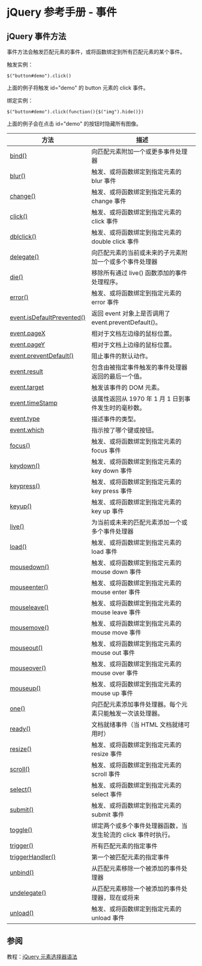 # jQuery 参考手册 - 事件

## jQuery 事件方法

事件方法会触发匹配元素的事件，或将函数绑定到所有匹配元素的某个事件。

触发实例：

```
$("button#demo").click()
```

上面的例子将触发 id="demo" 的 button 元素的 click 事件。

绑定实例：

```
$("button#demo").click(function(){$("img").hide()})
```

上面的例子会在点击 id="demo" 的按钮时隐藏所有图像。

| 方法 | 描述 |
| --- | --- |
| [bind()](/jquery/event_bind.asp "jQuery 事件 - bind() 方法") | 向匹配元素附加一个或更多事件处理器 |
| [blur()](/jquery/event_blur.asp "jQuery 事件 - blur() 方法") | 触发、或将函数绑定到指定元素的 blur 事件 |
| [change()](/jquery/event_change.asp "jQuery 事件 - change() 方法") | 触发、或将函数绑定到指定元素的 change 事件 |
| [click()](/jquery/event_click.asp "jQuery 事件 - click() 方法") | 触发、或将函数绑定到指定元素的 click 事件 |
| [dblclick()](/jquery/event_dblclick.asp "jQuery 事件 - dblclick() 方法") | 触发、或将函数绑定到指定元素的 double click 事件 |
| [delegate()](/jquery/event_delegate.asp "jQuery 事件 - delegate() 方法") | 向匹配元素的当前或未来的子元素附加一个或多个事件处理器 |
| [die()](/jquery/event_die.asp "jQuery 事件 - die() 方法") | 移除所有通过 live() 函数添加的事件处理程序。 |
| [error()](/jquery/event_error.asp "jQuery 事件 - error() 方法") | 触发、或将函数绑定到指定元素的 error 事件 |
| [event.isDefaultPrevented()](/jquery/event_isdefaultprevented.asp "jQuery 事件 - isDefaultPrevented() 方法") | 返回 event 对象上是否调用了 event.preventDefault()。 |
| [event.pageX](/jquery/event_pagex.asp "jQuery 事件 - pageX 属性") | 相对于文档左边缘的鼠标位置。 |
| [event.pageY](/jquery/event_pagey.asp "jQuery 事件 - pageY 属性") | 相对于文档上边缘的鼠标位置。 |
| [event.preventDefault()](/jquery/event_preventdefault.asp "jQuery 事件 - preventDefault() 方法") | 阻止事件的默认动作。 |
| [event.result](/jquery/event_result.asp "jQuery 事件 - result 属性") | 包含由被指定事件触发的事件处理器返回的最后一个值。 |
| [event.target](/jquery/event_target.asp "jQuery 事件 - target 属性") | 触发该事件的 DOM 元素。 |
| [event.timeStamp](/jquery/event_timeStamp.asp "jQuery 事件 - timeStamp 属性") | 该属性返回从 1970 年 1 月 1 日到事件发生时的毫秒数。 |
| [event.type](/jquery/event_type.asp "jQuery 事件 - type 属性") | 描述事件的类型。 |
| [event.which](/jquery/event_which.asp "jQuery 事件 - which 属性") | 指示按了哪个键或按钮。 |
| [focus()](/jquery/event_focus.asp "jQuery 事件 - focus() 方法") | 触发、或将函数绑定到指定元素的 focus 事件 |
| [keydown()](/jquery/event_keydown.asp "jQuery 事件 - keydown() 方法") | 触发、或将函数绑定到指定元素的 key down 事件 |
| [keypress()](/jquery/event_keypress.asp "jQuery 事件 - keypress() 方法") | 触发、或将函数绑定到指定元素的 key press 事件 |
| [keyup()](/jquery/event_keyup.asp "jQuery 事件 - keyup() 方法") | 触发、或将函数绑定到指定元素的 key up 事件 |
| [live()](/jquery/event_live.asp "jQuery 事件 - live() 方法") | 为当前或未来的匹配元素添加一个或多个事件处理器 |
| [load()](/jquery/event_load.asp "jQuery 事件 - load() 方法") | 触发、或将函数绑定到指定元素的 load 事件 |
| [mousedown()](/jquery/event_mousedown.asp "jQuery 事件 - mousedown() 方法") | 触发、或将函数绑定到指定元素的 mouse down 事件 |
| [mouseenter()](/jquery/event_mouseenter.asp "jQuery 事件 - mouseenter() 方法") | 触发、或将函数绑定到指定元素的 mouse enter 事件 |
| [mouseleave()](/jquery/event_mouseleave.asp "jQuery 事件 - mouseleave() 方法") | 触发、或将函数绑定到指定元素的 mouse leave 事件 |
| [mousemove()](/jquery/event_mousemove.asp "jQuery 事件 - mousemove() 方法") | 触发、或将函数绑定到指定元素的 mouse move 事件 |
| [mouseout()](/jquery/event_mouseout.asp "jQuery 事件 - mouseout() 方法") | 触发、或将函数绑定到指定元素的 mouse out 事件 |
| [mouseover()](/jquery/event_mouseover.asp "jQuery 事件 - mouseover() 方法") | 触发、或将函数绑定到指定元素的 mouse over 事件 |
| [mouseup()](/jquery/event_mouseup.asp "jQuery 事件 - mouseup() 方法") | 触发、或将函数绑定到指定元素的 mouse up 事件 |
| [one()](/jquery/event_one.asp "jQuery 事件 - one() 方法") | 向匹配元素添加事件处理器。每个元素只能触发一次该处理器。 |
| [ready()](/jquery/event_ready.asp "jQuery 事件 - ready() 方法") | 文档就绪事件（当 HTML 文档就绪可用时） |
| [resize()](/jquery/event_resize.asp "jQuery 事件 - resize() 方法") | 触发、或将函数绑定到指定元素的 resize 事件 |
| [scroll()](/jquery/event_scroll.asp "jQuery 事件 - scroll() 方法") | 触发、或将函数绑定到指定元素的 scroll 事件 |
| [select()](/jquery/event_select.asp "jQuery 事件 - select() 方法") | 触发、或将函数绑定到指定元素的 select 事件 |
| [submit()](/jquery/event_submit.asp "jQuery 事件 - submit() 方法") | 触发、或将函数绑定到指定元素的 submit 事件 |
| [toggle()](/jquery/event_toggle.asp "jQuery 事件 - toggle() 方法") | 绑定两个或多个事件处理器函数，当发生轮流的 click 事件时执行。 |
| [trigger()](/jquery/event_trigger.asp "jQuery 事件 - trigger() 方法") | 所有匹配元素的指定事件 |
| [triggerHandler()](/jquery/event_triggerhandler.asp "jQuery 事件 - triggerHandler() 方法") | 第一个被匹配元素的指定事件 |
| [unbind()](/jquery/event_unbind.asp "jQuery 事件 - unbind() 方法") | 从匹配元素移除一个被添加的事件处理器 |
| [undelegate()](/jquery/event_undelegate.asp "jQuery 事件 - undelegate() 方法") | 从匹配元素移除一个被添加的事件处理器，现在或将来 |
| [unload()](/jquery/event_unload.asp "jQuery 事件 - unload() 方法") | 触发、或将函数绑定到指定元素的 unload 事件 |

## 参阅

教程：[jQuery 元素选择器语法](/jquery/jquery_selectors.asp "jQuery 选择器")

